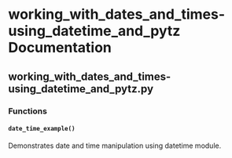 # working_with_dates_and_times-using_datetime_and_pytz Documentation

<!-- BEGIN_PY_DOCS -->
## working_with_dates_and_times-using_datetime_and_pytz.py

### Functions

#### `date_time_example()`

Demonstrates date and time manipulation using datetime module.


<!-- END_PY_DOCS -->